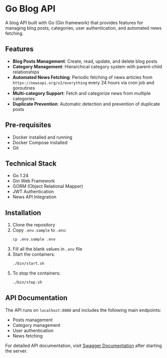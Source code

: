 # Go Blog API

A blog API built with Go (Gin framework) that provides features for managing blog posts, categories, user
authentication, and automated news fetching.

## Features

- **Blog Posts Management**: Create, read, update, and delete blog posts
- **Category Management**: Hierarchical category system with parent-child relationships
- **Automated News Fetching**: Periodic fetching of news articles from `https://newsapi.org/v2/everything` every 24
  hours via cron job and goroutines
- **Multi-category Support**: Fetch and categorize news from multiple categories
- **Duplicate Prevention**: Automatic detection and prevention of duplicate posts

## Pre-requisites

- Docker installed and running
- Docker Compose installed
- Git

## Technical Stack

- Go 1.24
- Gin Web Framework
- GORM (Object Relational Mapper)
- JWT Authentication
- News API Integration

## Installation

1. Clone the repository
2. Copy `.env.sample` to `.env`:
   ```bash
   cp .env.sample .env
   ```
3. Fill all the blank values in `.env` file
4. Start the containers:
   ```bash
   ./bin/start.sh
   ```
5. To stop the containers:
   ```bash
   ./bin/stop.sh
   ```

## API Documentation

The API runs on `localhost:8080` and includes the following main endpoints:

- Posts management
- Category management
- User authentication
- News fetching

For detailed API documentation, visit [Swagger Documentation](https://api.go.tiana-zo.site/swagger/index.html) after
starting the server.